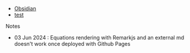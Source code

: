 
- [Obsidian](./Obsidian.html)
- [test](./test_equations.html)

Notes
- 03 Jun 2024 : Equations rendering with Remarkjs and an external md doesn't work once deployed with Github Pages
